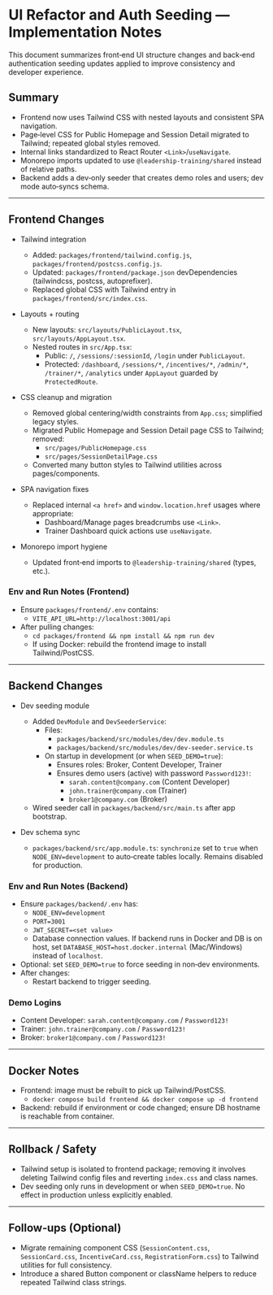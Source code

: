 # UI Refactor and Auth Seeding — Implementation Notes

This document summarizes front‑end UI structure changes and back‑end authentication seeding updates applied to improve consistency and developer experience.

## Summary

- Frontend now uses Tailwind CSS with nested layouts and consistent SPA navigation.
- Page‑level CSS for Public Homepage and Session Detail migrated to Tailwind; repeated global styles removed.
- Internal links standardized to React Router `<Link>`/`useNavigate`.
- Monorepo imports updated to use `@leadership-training/shared` instead of relative paths.
- Backend adds a dev‑only seeder that creates demo roles and users; dev mode auto‑syncs schema.

---

## Frontend Changes

- Tailwind integration
  - Added: `packages/frontend/tailwind.config.js`, `packages/frontend/postcss.config.js`.
  - Updated: `packages/frontend/package.json` devDependencies (tailwindcss, postcss, autoprefixer).
  - Replaced global CSS with Tailwind entry in `packages/frontend/src/index.css`.

- Layouts + routing
  - New layouts: `src/layouts/PublicLayout.tsx`, `src/layouts/AppLayout.tsx`.
  - Nested routes in `src/App.tsx`:
    - Public: `/`, `/sessions/:sessionId`, `/login` under `PublicLayout`.
    - Protected: `/dashboard`, `/sessions/*`, `/incentives/*`, `/admin/*`, `/trainer/*`, `/analytics` under `AppLayout` guarded by `ProtectedRoute`.

- CSS cleanup and migration
  - Removed global centering/width constraints from `App.css`; simplified legacy styles.
  - Migrated Public Homepage and Session Detail page CSS to Tailwind; removed:
    - `src/pages/PublicHomepage.css`
    - `src/pages/SessionDetailPage.css`
  - Converted many button styles to Tailwind utilities across pages/components.

- SPA navigation fixes
  - Replaced internal `<a href>` and `window.location.href` usages where appropriate:
    - Dashboard/Manage pages breadcrumbs use `<Link>`.
    - Trainer Dashboard quick actions use `useNavigate`.

- Monorepo import hygiene
  - Updated front‑end imports to `@leadership-training/shared` (types, etc.).

### Env and Run Notes (Frontend)

- Ensure `packages/frontend/.env` contains:
  - `VITE_API_URL=http://localhost:3001/api`
- After pulling changes:
  - `cd packages/frontend && npm install && npm run dev`
  - If using Docker: rebuild the frontend image to install Tailwind/PostCSS.

---

## Backend Changes

- Dev seeding module
  - Added `DevModule` and `DevSeederService`:
    - Files:
      - `packages/backend/src/modules/dev/dev.module.ts`
      - `packages/backend/src/modules/dev/dev-seeder.service.ts`
    - On startup in development (or when `SEED_DEMO=true`):
      - Ensures roles: Broker, Content Developer, Trainer
      - Ensures demo users (active) with password `Password123!`:
        - `sarah.content@company.com` (Content Developer)
        - `john.trainer@company.com` (Trainer)
        - `broker1@company.com` (Broker)
  - Wired seeder call in `packages/backend/src/main.ts` after app bootstrap.

- Dev schema sync
  - `packages/backend/src/app.module.ts`: `synchronize` set to `true` when `NODE_ENV=development` to auto‑create tables locally. Remains disabled for production.

### Env and Run Notes (Backend)

- Ensure `packages/backend/.env` has:
  - `NODE_ENV=development`
  - `PORT=3001`
  - `JWT_SECRET=<set value>`
  - Database connection values. If backend runs in Docker and DB is on host, set `DATABASE_HOST=host.docker.internal` (Mac/Windows) instead of `localhost`.
- Optional: set `SEED_DEMO=true` to force seeding in non‑dev environments.
- After changes:
  - Restart backend to trigger seeding.

### Demo Logins

- Content Developer: `sarah.content@company.com` / `Password123!`
- Trainer: `john.trainer@company.com` / `Password123!`
- Broker: `broker1@company.com` / `Password123!`

---

## Docker Notes

- Frontend: image must be rebuilt to pick up Tailwind/PostCSS.
  - `docker compose build frontend && docker compose up -d frontend`
- Backend: rebuild if environment or code changed; ensure DB hostname is reachable from container.

---

## Rollback / Safety

- Tailwind setup is isolated to frontend package; removing it involves deleting Tailwind config files and reverting `index.css` and class names.
- Dev seeding only runs in development or when `SEED_DEMO=true`. No effect in production unless explicitly enabled.

---

## Follow‑ups (Optional)

- Migrate remaining component CSS (`SessionContent.css`, `SessionCard.css`, `IncentiveCard.css`, `RegistrationForm.css`) to Tailwind utilities for full consistency.
- Introduce a shared Button component or className helpers to reduce repeated Tailwind class strings.

